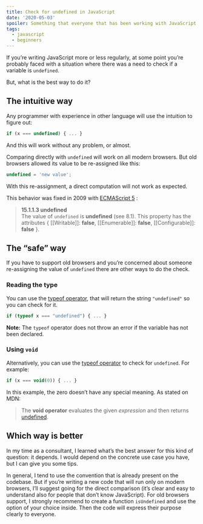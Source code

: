```yaml
---
title: Check for undefined in JavaScript
date: '2020-05-03'
spoiler: Something that everyone that has been working with JavaScript for a while has done is checking if a variable is undefined. In this article, I explain which are the different ways that you can use for it and the differences between them.
tags:
  - javascript
  - beginners
---
```


If you’re writing JavaScript more or less regularly, at some point you’re probably faced with a situation where there was a need to check if a variable is `undefined`.

But, what is the best way to do it?

## The intuitive way

Any programmer with experience in other language will use the intuition to figure out:

```js
if (x === undefined) { ... }
```

And this will work without any problem, or almost.

Comparing directly with `undefined` will work on all modern browsers. But old browsers allowed its value to be re-assigned like this:

```js
undefined = 'new value';
```

With this re-assignment, a direct computation will not work as expected.

This behavior was fixed in 2009 with [ECMAScript 5](https://es5.github.io/#x15.1.1.3) :

> **15.1.1.3 undefined**  
> The value of `undefined` is **undefined** (see 8.1). This property has the attributes { [[Writable]]: **false**, [[Enumerable]]: **false**, [[Configurable]]: **false** }.

## The “safe” way

If you have to support old browsers and you’re concerned about someone re-assigning the value of `undefined` there are other ways to do the check.

### Reading the type

You can use the [typeof operator](https://developer.mozilla.org/en-US/docs/Web/JavaScript/Reference/Operators/typeof), that will return the string `"undefined"` so you can check for it.

```js
if (typeof x === "undefined") { ... }
```

**Note:** The `typeof` operator does not throw an error if the variable has not been declared.

### Using `void`

Alternatively, you can use the [typeof operator](https://developer.mozilla.org/en-US/docs/Web/JavaScript/Reference/Operators/typeof) to check for `undefined`. For example:

```js
if (x === void(0)) { ... }
```

In this example, the zero doesn’t have any special meaning. As stated on MDN:

> The **void operator** evaluates the given _expression_ and then returns [undefined](https://developer.mozilla.org/en-US/docs/Web/JavaScript/Reference/Global_Objects/undefined).

## Which way is better

In my time as a consultant, I learned what’s the best answer for this kind of question: it depends. I would depend on the concrete use case you have, but I can give you some tips.

In general, I tend to use the convention that is already present on the codebase. But if you’re writing a new code that will run only on modern browsers, I’ll suggest going for the direct comparison (it’s clear and easy to understand also for people that don’t know JavaScript). For old browsers support, I strongly recommend to create a function `isUndefined` and use the option of your choice inside. Then the code will express their purpose clearly to everyone.
